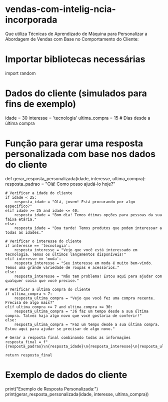 # vendas-com-intelig-ncia-incorporada
Que utiliza Técnicas de Aprendizado de Máquina para Personalizar a Abordagem de Vendas com Base no Comportamento do Cliente:

# Importar bibliotecas necessárias
import random

# Dados do cliente (simulados para fins de exemplo)
idade = 30
interesse = 'tecnologia'
ultima_compra = 15  # Dias desde a última compra

# Função para gerar uma resposta personalizada com base nos dados do cliente
def gerar_resposta_personalizada(idade, interesse, ultima_compra):
    resposta_padrao = "Olá! Como posso ajudá-lo hoje?"

    # Verificar a idade do cliente
    if idade < 25:
        resposta_idade = "Olá, jovem! Está procurando por algo específico?"
    elif idade >= 25 and idade <= 40:
        resposta_idade = "Bom dia! Temos ótimas opções para pessoas da sua faixa etária."
    else:
        resposta_idade = "Boa tarde! Temos produtos que podem interessar a todas as idades."

    # Verificar o interesse do cliente
    if interesse == 'tecnologia':
        resposta_interesse = "Vejo que você está interessado em tecnologia. Temos os últimos lançamentos disponíveis!"
    elif interesse == 'moda':
        resposta_interesse = "Seu interesse em moda é muito bem-vindo. Temos uma grande variedade de roupas e acessórios."
    else:
        resposta_interesse = "Não tem problema! Estou aqui para ajudar com qualquer coisa que você precise."

    # Verificar a última compra do cliente
    if ultima_compra < 7:
        resposta_ultima_compra = "Vejo que você fez uma compra recente. Precisa de algo mais?"
    elif ultima_compra >= 7 and ultima_compra <= 30:
        resposta_ultima_compra = "Já faz um tempo desde a sua última compra. Talvez haja algo novo que você gostaria de conferir!"
    else:
        resposta_ultima_compra = "Faz um tempo desde a sua última compra. Estou aqui para ajudar se precisar de algo novo."

    # Gerar a resposta final combinando todas as informações
    resposta_final = f"{resposta_padrao}\n{resposta_idade}\n{resposta_interesse}\n{resposta_ultima_compra}"

    return resposta_final

# Exemplo de dados do cliente
print("Exemplo de Resposta Personalizada:")
print(gerar_resposta_personalizada(idade, interesse, ultima_compra))
